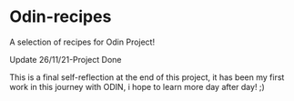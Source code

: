 # Odin-recipes
A selection of recipes for Odin Project!

Update 26/11/21-Project Done

This is a final self-reflection at the end of this project, it has been my first work in this journey with ODIN, i hope to learn more day after day! ;)

